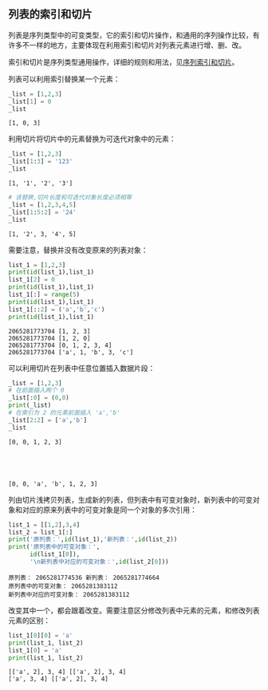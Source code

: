 ## 列表的索引和切片

列表是序列类型中的可变类型，它的索引和切片操作，和通用的序列操作比较，有许多不一样的地方，主要体现在利用索引和切片对列表元素进行增、删、改。

索引和切片是序列类型通用操作，详细的规则和用法，见[序列索引和切片](https://xue.cn/hub/reader?bookId=64&path=xue_python_kp/05_sequence/03_index_slice.ipynb)。

列表可以利用索引替换某一个元素：


```python
_list = [1,2,3]
_list[1] = 0
_list
```




    [1, 0, 3]



利用切片将切片中的元素替换为可迭代对象中的元素：


```python
_list = [1,2,3]
_list[1:3] = '123'
_list
```




    [1, '1', '2', '3']




```python
# 该替换,切片长度和可迭代对象长度必须相等
_list = [1,2,3,4,5]
_list[1:5:2] = '24'
_list
```




    [1, '2', 3, '4', 5]



需要注意，替换并没有改变原来的列表对象：


```python
list_1 = [1,2,3]
print(id(list_1),list_1)
list_1[2] = 0
print(id(list_1),list_1)
list_1[:] = range(5)
print(id(list_1),list_1)
list_1[::2] = ('a','b','c')
print(id(list_1),list_1)
```

    2065281773704 [1, 2, 3]
    2065281773704 [1, 2, 0]
    2065281773704 [0, 1, 2, 3, 4]
    2065281773704 ['a', 1, 'b', 3, 'c']
    

可以利用切片在列表中任意位置插入数据片段：


```python
_list = [1,2,3]
# 在前面插入两个 0
_list[:0] = (0,0)
print(_list)
# 在索引为 2 的元素前面插入 'a','b'
_list[2:2] = ['a','b']
_list
```

    [0, 0, 1, 2, 3]
    




    [0, 0, 'a', 'b', 1, 2, 3]



列由切片浅拷贝列表，生成新的列表，但列表中有可变对象时，新列表中的可变对象和对应的原来列表中的可变对象是同一个对象的多次引用：


```python
list_1 = [[1,2],3,4]
list_2 = list_1[:]
print('原列表：',id(list_1),'新列表：',id(list_2))
print('原列表中的可变对象：',
      id(list_1[0]),
      '\n新列表中对应的可变对象：',id(list_2[0]))
```

    原列表： 2065281774536 新列表： 2065281774664
    原列表中的可变对象： 2065281383112 
    新列表中对应的可变对象： 2065281383112
    

改变其中一个，都会跟着改变。需要注意区分修改列表中元素的元素，和修改列表元素的区别：


```python
list_1[0][0] = 'a'
print(list_1, list_2)
list_1[0] = 'a'
print(list_1, list_2)
```

    [['a', 2], 3, 4] [['a', 2], 3, 4]
    ['a', 3, 4] [['a', 2], 3, 4]
    
